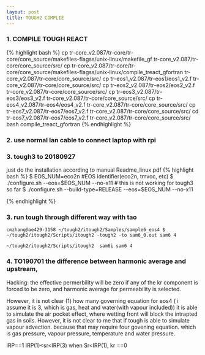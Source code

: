 ```yaml
---
layout: post
title: TOUGH2 COMPLIE
---
```


### 1. COMPILE TOUGH REACT
 {% highlight bash %}
 cp tr-core_v2.087/tr-core/tr-core/core_source/makefiles-flagss/unix-linux/makefile_gf tr-core_v2.087/tr-core/core_source/src/
 cp tr-core_v2.087/tr-core/tr-core/core_source/makefiles-flagss/unix-linux/compile_treact_gfortran tr-core_v2.087/tr-core/core_source/src/
 cp tr-eos1_v2.087/tr-eos1/eos1_v2.f tr-core_v2.087/tr-core/core_source/src/
 cp tr-eos2_v2.087/tr-eos2/eos2_v2.f tr-core_v2.087/tr-core/core_source/src/
 cp tr-eos3_v2.087/tr-eos3/eos3_v2.f tr-core_v2.087/tr-core/core_source/src/
 cp tr-eos4_v2.087/tr-eos4/eos4_v2.f tr-core_v2.087/tr-core/core_source/src/
 cp tr-eos7_v2.087/tr-eos7/eos7_v2.f tr-core_v2.087/tr-core/core_source/src/
 cd tr-eos7_v2.087/tr-eos7/eos7_v2.f tr-core_v2.087/tr-core/core_source/src/
 bash compile_treact_gfortran
 {% endhighlight %}

### 2. use normal lan cable to connect laptop with rpi


### 3. tough3   to 20180927
 just do the installation according to manual Readme_linux.pdf
 {% highlight bash %}
 $ EOS_NUM=eco2n #EOS identifier(eco2n, tmvoc, etc) 
 $ ./configure.sh --eos=$EOS_NUM --no-x11  # this is not working for tough3 so far
 $ ./configure.sh --build-type=RELEASE --eos=$EOS_NUM --no-x11 

 {% endhighlight %}

### 3. run tough through different way with tao

```
cmzhang@ae429-3158 ~/tough2/itough2/Samples/sample6_eos4 $ ~/tough2/itough2/Scripts/itough2 -tough2 -to sam6_0.out sam6 4

~/tough2/itough2/Scripts/itough2  sam6i sam6 4
```



### 4. TO190701 the difference between harmonic average and upstream, 

Hacking: the effective permerbility will be zero if any of the kr component is forced to be zero, and harmonic average for permeability is selected.

However, it is not clear (1) how many governing equation for eos4 ( i assume it is 3, which is gas, heat and water(with vapour included))
it is able to simulate the air pocket effect, where wetting front will block the intrapted gas in soils.
However, it is not clear to me that if tough is able to simulate vapour advection. because that may require four govening equation. which is gas pressure, vapour pressure, temperature and water pressure. 



IRP==1 IRP(1)<sr<IRP(3) 
when Sr<IRP(1), kr ==0



